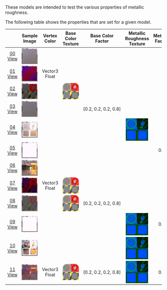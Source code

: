 These models are intended to test the various properties of metallic roughness.  
 
The following table shows the properties that are set for a given model.  

|   | Sample Image | Vertex Color | Base Color Texture | Base Color Factor | Metallic Roughness Texture | Metallic Factor | Roughness Factor |
| :---: | :---: | :---: | :---: | :---: | :---: | :---: | :---: |
| [00](Material_MetallicRoughness_00.gltf)<br>[View](https://bghgary.github.io/glTF-Assets-Viewer/?folder=6&model=0) | [<img src="Figures/Thumbnails/Material_MetallicRoughness_00.png" align="middle">](Figures/SampleImages/Material_MetallicRoughness_00.png) |   |   |   |   |   |   |
| [01](Material_MetallicRoughness_01.gltf)<br>[View](https://bghgary.github.io/glTF-Assets-Viewer/?folder=6&model=1) | [<img src="Figures/Thumbnails/Material_MetallicRoughness_01.png" align="middle">](Figures/SampleImages/Material_MetallicRoughness_01.png) | Vector3 Float |   |   |   |   |   |
| [02](Material_MetallicRoughness_02.gltf)<br>[View](https://bghgary.github.io/glTF-Assets-Viewer/?folder=6&model=2) | [<img src="Figures/Thumbnails/Material_MetallicRoughness_02.png" align="middle">](Figures/SampleImages/Material_MetallicRoughness_02.png) |   | [<img src="Figures/Thumbnails/BaseColor_Plane.png" align="middle">](Figures/Textures/BaseColor_Plane.png) |   |   |   |   |
| [03](Material_MetallicRoughness_03.gltf)<br>[View](https://bghgary.github.io/glTF-Assets-Viewer/?folder=6&model=3) | [<img src="Figures/Thumbnails/Material_MetallicRoughness_03.png" align="middle">](Figures/SampleImages/Material_MetallicRoughness_03.png) |   |   | [0.2,&nbsp;0.2,&nbsp;0.2,&nbsp;0.8] |   |   |   |
| [04](Material_MetallicRoughness_04.gltf)<br>[View](https://bghgary.github.io/glTF-Assets-Viewer/?folder=6&model=4) | [<img src="Figures/Thumbnails/Material_MetallicRoughness_04.png" align="middle">](Figures/SampleImages/Material_MetallicRoughness_04.png) |   |   |   | [<img src="Figures/Thumbnails/MetallicRoughness_Plane.png" align="middle">](Figures/Textures/MetallicRoughness_Plane.png) |   |   |
| [05](Material_MetallicRoughness_05.gltf)<br>[View](https://bghgary.github.io/glTF-Assets-Viewer/?folder=6&model=5) | [<img src="Figures/Thumbnails/Material_MetallicRoughness_05.png" align="middle">](Figures/SampleImages/Material_MetallicRoughness_05.png) |   |   |   |   | 0.0 |   |
| [06](Material_MetallicRoughness_06.gltf)<br>[View](https://bghgary.github.io/glTF-Assets-Viewer/?folder=6&model=6) | [<img src="Figures/Thumbnails/Material_MetallicRoughness_06.png" align="middle">](Figures/SampleImages/Material_MetallicRoughness_06.png) |   |   |   |   |   | 0.0 |
| [07](Material_MetallicRoughness_07.gltf)<br>[View](https://bghgary.github.io/glTF-Assets-Viewer/?folder=6&model=7) | [<img src="Figures/Thumbnails/Material_MetallicRoughness_07.png" align="middle">](Figures/SampleImages/Material_MetallicRoughness_07.png) | Vector3 Float | [<img src="Figures/Thumbnails/BaseColor_Plane.png" align="middle">](Figures/Textures/BaseColor_Plane.png) |   |   |   |   |
| [08](Material_MetallicRoughness_08.gltf)<br>[View](https://bghgary.github.io/glTF-Assets-Viewer/?folder=6&model=8) | [<img src="Figures/Thumbnails/Material_MetallicRoughness_08.png" align="middle">](Figures/SampleImages/Material_MetallicRoughness_08.png) |   | [<img src="Figures/Thumbnails/BaseColor_Plane.png" align="middle">](Figures/Textures/BaseColor_Plane.png) | [0.2,&nbsp;0.2,&nbsp;0.2,&nbsp;0.8] |   |   |   |
| [09](Material_MetallicRoughness_09.gltf)<br>[View](https://bghgary.github.io/glTF-Assets-Viewer/?folder=6&model=9) | [<img src="Figures/Thumbnails/Material_MetallicRoughness_09.png" align="middle">](Figures/SampleImages/Material_MetallicRoughness_09.png) |   |   |   | [<img src="Figures/Thumbnails/MetallicRoughness_Plane.png" align="middle">](Figures/Textures/MetallicRoughness_Plane.png) | 0.0 |   |
| [10](Material_MetallicRoughness_10.gltf)<br>[View](https://bghgary.github.io/glTF-Assets-Viewer/?folder=6&model=10) | [<img src="Figures/Thumbnails/Material_MetallicRoughness_10.png" align="middle">](Figures/SampleImages/Material_MetallicRoughness_10.png) |   |   |   | [<img src="Figures/Thumbnails/MetallicRoughness_Plane.png" align="middle">](Figures/Textures/MetallicRoughness_Plane.png) |   | 0.0 |
| [11](Material_MetallicRoughness_11.gltf)<br>[View](https://bghgary.github.io/glTF-Assets-Viewer/?folder=6&model=11) | [<img src="Figures/Thumbnails/Material_MetallicRoughness_11.png" align="middle">](Figures/SampleImages/Material_MetallicRoughness_11.png) | Vector3 Float | [<img src="Figures/Thumbnails/BaseColor_Plane.png" align="middle">](Figures/Textures/BaseColor_Plane.png) | [0.2,&nbsp;0.2,&nbsp;0.2,&nbsp;0.8] | [<img src="Figures/Thumbnails/MetallicRoughness_Plane.png" align="middle">](Figures/Textures/MetallicRoughness_Plane.png) | 0.0 | 0.0 |
 

